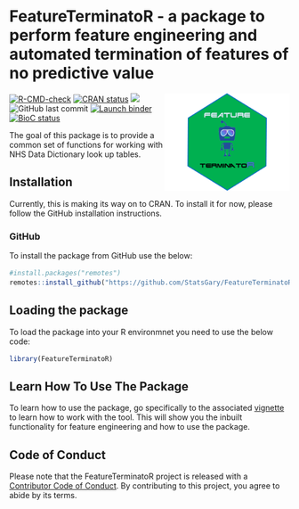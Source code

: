 
# FeatureTerminatoR - a package to perform feature engineering and automated termination of features of no predictive value 

<a href = "https://hutsons-hacks.info/"><img src="man/figures/FeatureTermHex.png" height="175px" width="225px" align="right"/></a>

 <!-- badges: start -->
  [![R-CMD-check](https://github.com/StatsGary/FeatureTerminatoR/workflows/R-CMD-check/badge.svg)](https://github.com/StatsGary/FeatureTerminatoR/actions)
  [![CRAN status](https://www.r-pkg.org/badges/version/FeatureTerminatoR)](https://CRAN.R-project.org/package=FeatureTerminatoR)
  [![](https://cranlogs.r-pkg.org/badges/FeatureTerminatoR)](https://cran.r-project.org/package=FeatureTerminatoR)
  ![GitHub last commit](https://img.shields.io/github/last-commit/StatsGary/FeatureTerminatoR)
  [![Launch binder](https://mybinder.org/badge_logo.svg)](https://mybinder.org/v2/gh/StatsGary/FeatureTerminatoR/main)
  [![BioC status](http://www.bioconductor.org/shields/build/release/bioc/FeatureTerminatoR.svg)](https://bioconductor.org/checkResults/release/bioc-LATEST/FeatureTerminatoR)
  <!-- badges: end -->
  
  
The goal of this package is to provide a common set of functions for working with NHS Data Dictionary look up tables. 

## Installation

Currently, this is making its way on to CRAN. To install it for now, please follow the GitHub installation instructions.

### GitHub

To install the package from GitHub use the below:

``` r
#install.packages("remotes")
remotes::install_github("https://github.com/StatsGary/FeatureTerminatoR")

```

## Loading the package
To load the package into your R environmnet you need to use the below code:
``` r
library(FeatureTerminatoR)
```


## Learn How To Use The Package
To learn how to use the package, go specifically to the associated [vignette](https://rpubs.com/StatsGary/FeatureTerminatoR) to learn how to work with the tool. This will show you the inbuilt functionality for feature engineering and how to use the package. 

## Code of Conduct
  
Please note that the FeatureTerminatoR project is released with a [Contributor Code of Conduct](https://contributor-covenant.org/version/2/0/CODE_OF_CONDUCT.html). By contributing to this project, you agree to abide by its terms.

